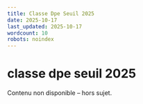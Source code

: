 ```yaml
---
title: Classe Dpe Seuil 2025
date: 2025-10-17
last_updated: 2025-10-17
wordcount: 10
robots: noindex
---
```


# classe dpe seuil 2025

Contenu non disponible – hors sujet.